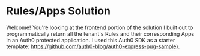 # Rules/Apps Solution

Welcome! You're looking at the frontend portion of the solution I built out to programmatically return all the tenant's Rules and their corresponding Apps in an Auth0 protected application. I used this Auth0 SDK as a starter template: https://github.com/auth0-blog/auth0-express-pug-sample).




